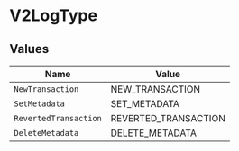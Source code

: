 # V2LogType


## Values

| Name                  | Value                 |
| --------------------- | --------------------- |
| `NewTransaction`      | NEW_TRANSACTION       |
| `SetMetadata`         | SET_METADATA          |
| `RevertedTransaction` | REVERTED_TRANSACTION  |
| `DeleteMetadata`      | DELETE_METADATA       |